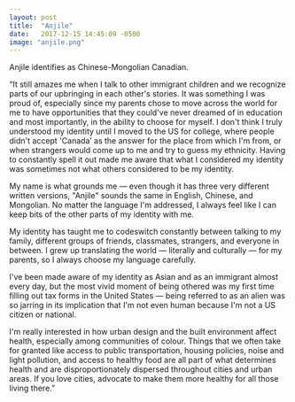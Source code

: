 ```yaml
---
layout: post
title:  "Anjile"
date:   2017-12-15 14:45:09 -0500
image: "anjile.png"
---
```


Anjile identifies as Chinese-Mongolian Canadian.

“It still amazes me when I talk to other immigrant children and we recognize parts of our upbringing in each other's stories. It was something I was proud of, especially since my parents chose to move across the world for me to have opportunities that they could've never dreamed of in education and most importantly, in the ability to choose for myself. I don't think I truly understood my identity until I moved to the US for college, where people didn't accept 'Canada’ as the answer for the place from which I'm from, or when strangers would come up to me and try to guess my ethnicity. Having to constantly spell it out made me aware that what I considered my identity was sometimes not what others considered to be my identity.

My name is what grounds me — even though it has three very different written versions, "Anjile" sounds the same in English, Chinese, and Mongolian. No matter the language I'm addressed, I always feel like I can keep bits of the other parts of my identity with me.

My identity has taught me to codeswitch constantly between talking to my family, different groups of friends, classmates, strangers, and everyone in between. I grew up translating the world — literally and culturally — for my parents, so I always choose my language carefully.

I've been made aware of my identity as Asian and as an immigrant almost every day, but the most vivid moment of being othered was my first time filling out tax forms in the United States — being referred to as an alien was so jarring in its implication that I'm not even human because I'm not a US citizen or national.

I'm really interested in how urban design and the built environment affect health, especially among communities of colour. Things that we often take for granted like access to public transportation, housing policies, noise and light pollution, and access to healthy food are all part of what determines health and are disproportionately dispersed throughout cities and urban areas. If you love cities, advocate to make them more healthy for all those living there.”

